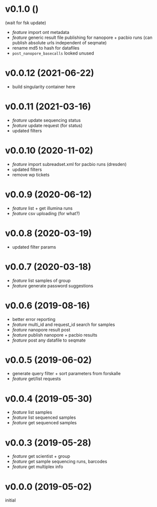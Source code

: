 # v0.1.0 ()

(wait for fsk update)

- *feature* import ont metadata
- *feature* generic result file publishing for nanopore + pacbio runs (can publish absolute urls independent of seqmate) 
- rename md5 to hash for datafiles
- `post_nanopore_basecalls` looked unused

# v0.0.12 (2021-06-22)

- build singularity container here

# v0.0.11 (2021-03-16)

- *feature* update sequencing status
- *feature* update request (for status)
- updated filters

# v0.0.10 (2020-11-02)

- *feature* import subreadset.xml for pacbio runs (dresden)
- updated filters
- remove wp tickets

# v0.0.9 (2020-06-12)

- *feature* list + get illumina runs
- *feature* csv uploading (for what?)

# v0.0.8 (2020-03-19)

- updated filter params

# v0.0.7 (2020-03-18)

- *feature* list samples of group
- *feature* generate password suggestions

# v0.0.6 (2019-08-16)

- better error reporting
- *feature* multi_id and request_id search for samples
- *feature* nanopore result post
- *feature* publish nanopore + pacbio results
- *feature* post any datafile to seqmate

# v0.0.5 (2019-06-02)

- generate query filter + sort parameters from forskalle
- *feature* get/list requests

# v0.0.4 (2019-05-30)

- *feature* list samples
- *feature* list sequenced samples
- *feature* get sequenced samples

# v0.0.3 (2019-05-28) 

- *feature* get scientist + group 
- *feature* get sample sequencing runs, barcodes
- *feature* get multiplex info

# v0.0.0 (2019-05-02)

initial
